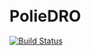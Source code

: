# PolieDRO

[![Build Status](https://github.com/joaoqcouto/PolieDRO.jl/actions/workflows/CI.yml/badge.svg?branch=master)](https://github.com/joaoqcouto/PolieDRO.jl/actions/workflows/CI.yml?query=branch%3Amaster)

